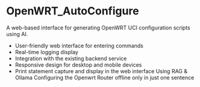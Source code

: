 # OpenWRT_AutoConfigure
A web-based interface for generating OpenWRT UCI configuration scripts using AI.
- User-friendly web interface for entering commands
- Real-time logging display
- Integration with the existing backend service
- Responsive design for desktop and mobile devices
- Print statement capture and display in the web interface
Using RAG & Ollama
Configuring the Openwrt Router offline only in just one sentence
